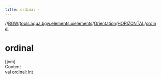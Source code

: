 ```yaml
---
title: ordinal -
---
```

//[BGW](../../../../index.md)/[tools.aqua.bgw.elements.uielements](../../index.md)/[Orientation](../index.md)/[HORIZONTAL](index.md)/[ordinal](ordinal.md)



# ordinal  
[jvm]  
Content  
val [ordinal](ordinal.md): [Int](https://kotlinlang.org/api/latest/jvm/stdlib/kotlin/-int/index.html)  



